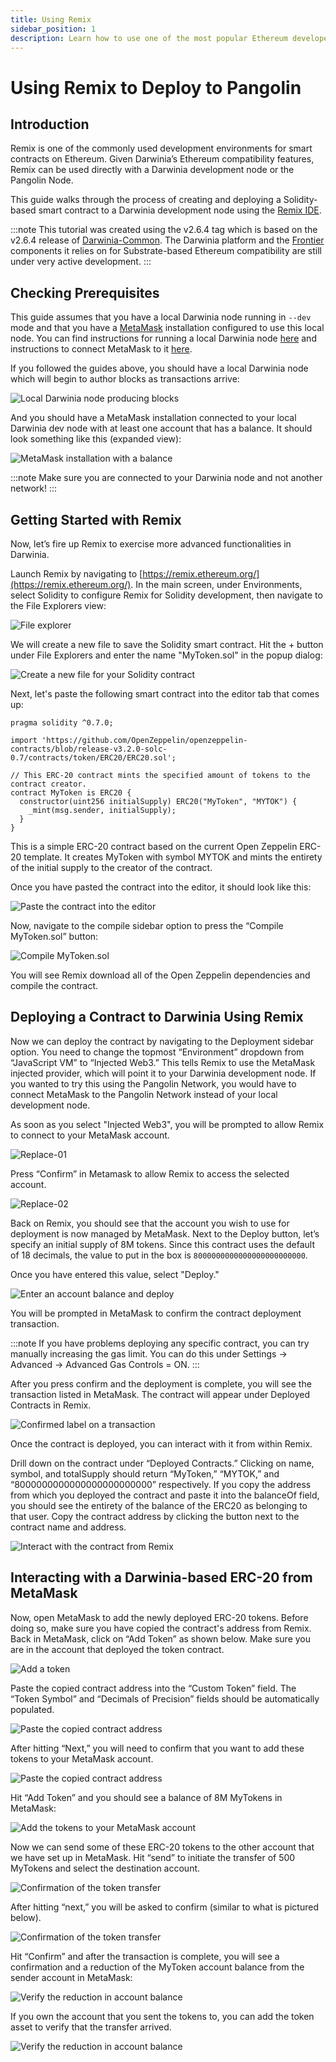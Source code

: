 ```yaml
---
title: Using Remix
sidebar_position: 1
description: Learn how to use one of the most popular Ethereum developer tools, the Remix IDE, to interact with a local Darwinia node.
---
```


# Using Remix to Deploy to Pangolin

## Introduction

Remix is one of the commonly used development environments for smart contracts on Ethereum. Given Darwinia’s Ethereum compatibility features, Remix can be used directly with a Darwinia development node or the Pangolin Node.

This guide walks through the process of creating and deploying a Solidity-based smart contract to a Darwinia development node using the [Remix IDE](https://remix.ethereum.org/).

:::note
This tutorial was created using the v2.6.4 tag which is based on the v2.6.4 release of [Darwinia-Common](https://github.com/darwinia-network/darwinia-common/releases/tag/v2.6.4). The Darwinia platform and the [Frontier](https://github.com/paritytech/frontier) components it relies on for Substrate-based Ethereum compatibility are still under very active development.
:::

## Checking Prerequisites

This guide assumes that you have a local Darwinia node running in `--dev` mode and that you have a [MetaMask](https://metamask.io/) installation configured to use this local node. You can find instructions for running a local Darwinia node [here](/builders/get-started/darwinia-dev/) and instructions to connect MetaMask to it [here](/dvm/wallets/dvm-metamask.md).

If you followed the guides above, you should have a local Darwinia node which will begin to author blocks as transactions arrive:

![Local Darwinia node producing blocks](../../../assets/evm-compatible-crab-smart-chain/builders/interact/using-remix-01.png)

And you should have a MetaMask installation connected to your local Darwinia dev node with at least one account that has a balance. It should look something like this (expanded view):

![MetaMask installation with a balance](../../../assets/evm-compatible-crab-smart-chain/builders/interact/using-remix-02.png)

:::note
Make sure you are connected to your Darwinia node and not another network!
:::

## Getting Started with Remix

Now, let’s fire up Remix to exercise more advanced functionalities in Darwinia.

Launch Remix by navigating to [https://remix.ethereum.org/](https://remix.ethereum.org/). In the main screen, under Environments, select Solidity to configure Remix for Solidity development, then navigate to the File Explorers view:

![File explorer](../../../assets/evm-compatible-crab-smart-chain/builders/interact/using-remix-03.png)

We will create a new file to save the Solidity smart contract. Hit the + button under File Explorers and enter the name "MyToken.sol" in the popup dialog:

![Create a new file for your Solidity contract](../../../assets/evm-compatible-crab-smart-chain/builders/interact/using-remix-04.png)

Next, let's paste the following smart contract into the editor tab that comes up:

```solidity
pragma solidity ^0.7.0;

import 'https://github.com/OpenZeppelin/openzeppelin-contracts/blob/release-v3.2.0-solc-0.7/contracts/token/ERC20/ERC20.sol';

// This ERC-20 contract mints the specified amount of tokens to the contract creator.
contract MyToken is ERC20 {
  constructor(uint256 initialSupply) ERC20("MyToken", "MYTOK") {
    _mint(msg.sender, initialSupply);
  }
}
```

This is a simple ERC-20 contract based on the current Open Zeppelin ERC-20 template. It creates MyToken with symbol MYTOK and mints the entirety of the initial supply to the creator of the contract.

Once you have pasted the contract into the editor, it should look like this:

![Paste the contract into the editor](../../../assets/evm-compatible-crab-smart-chain/builders/interact/using-remix-05.png)

Now, navigate to the compile sidebar option to press the “Compile MyToken.sol” button:

![Compile MyToken.sol](../../../assets/evm-compatible-crab-smart-chain/builders/interact/using-remix-06.png)

You will see Remix download all of the Open Zeppelin dependencies and compile the contract.

## Deploying a Contract to Darwinia Using Remix

Now we can deploy the contract by navigating to the Deployment sidebar option. You need to change the topmost “Environment” dropdown from “JavaScript VM” to “Injected Web3.” This tells Remix to use the MetaMask injected provider, which will point it to your Darwinia development node. If you wanted to try this using the Pangolin Network, you would have to connect MetaMask to the Pangolin Network instead of your local development node.

As soon as you select "Injected Web3", you will be prompted to allow Remix to connect to your MetaMask account.

![Replace-01](../../../assets/evm-compatible-crab-smart-chain/builders/interact/using-remix-07.png)

Press “Confirm” in Metamask to allow Remix to access the selected account.

![Replace-02](../../../assets/evm-compatible-crab-smart-chain/builders/interact/using-remix-08.png)



Back on Remix, you should see that the account you wish to use for deployment is now managed by MetaMask. Next to the Deploy button, let’s specify an initial supply of 8M tokens. Since this contract uses the default of 18 decimals, the value to put in the box is `8000000000000000000000000`.

Once you have entered this value, select "Deploy."

![Enter an account balance and deploy](../../../assets/evm-compatible-crab-smart-chain/builders/interact/using-remix-09.png)

You will be prompted in MetaMask to confirm the contract deployment transaction.

:::note
If you have problems deploying any specific contract, you can try manually increasing the gas limit. You can do this under Settings -> Advanced -> Advanced Gas Controls = ON.
:::

After you press confirm and the deployment is complete, you will see the transaction listed in MetaMask. The contract will appear under Deployed Contracts in Remix.

![Confirmed label on a transaction](../../../assets/evm-compatible-crab-smart-chain/builders/interact/using-remix-10.png)

Once the contract is deployed, you can interact with it from within Remix.

Drill down on the contract under “Deployed Contracts.” Clicking on name, symbol, and totalSupply should return “MyToken,” “MYTOK,” and “8000000000000000000000000” respectively. If you copy the address from which you deployed the contract and paste it into the balanceOf field, you should see the entirety of the balance of the ERC20 as belonging to that user. Copy the contract address by clicking the button next to the contract name and address.

![Interact with the contract from Remix](../../../assets/evm-compatible-crab-smart-chain/builders/interact/using-remix-11.png)

## Interacting with a Darwinia-based ERC-20 from MetaMask

Now, open MetaMask to add the newly deployed ERC-20 tokens. Before doing so, make sure you have copied the contract's address from Remix. Back in MetaMask, click on “Add Token” as shown below. Make sure you are in the account that deployed the token contract.

![Add a token](../../../assets/evm-compatible-crab-smart-chain/builders/interact/using-remix-12.png)

Paste the copied contract address into the “Custom Token” field. The “Token Symbol” and “Decimals of Precision” fields should be automatically populated.

![Paste the copied contract address](../../../assets/evm-compatible-crab-smart-chain/builders/interact/using-remix-13.png)

After hitting “Next,” you will need to confirm that you want to add these tokens to your MetaMask account.

![Paste the copied contract address](../../../assets/evm-compatible-crab-smart-chain/builders/interact/using-remix-14.png)

 Hit “Add Token” and you should see a balance of 8M MyTokens in MetaMask:

![Add the tokens to your MetaMask account](../../../assets/evm-compatible-crab-smart-chain/builders/interact/using-remix-15.png)

Now we can send some of these ERC-20 tokens to the other account that we have set up in MetaMask. Hit “send” to initiate the transfer of 500 MyTokens and select the destination account.

![Confirmation of the token transfer](../../../assets/evm-compatible-crab-smart-chain/builders/interact/using-remix-16.png)

After hitting “next,” you will be asked to confirm (similar to what is pictured below).

![Confirmation of the token transfer](../../../assets/evm-compatible-crab-smart-chain/builders/interact/using-remix-17.png)

Hit “Confirm” and after the transaction is complete, you will see a confirmation and a reduction of the MyToken account balance from the sender account in MetaMask:

![Verify the reduction in account balance](../../../assets/evm-compatible-crab-smart-chain/builders/interact/using-remix-18.png)

If you own the account that you sent the tokens to, you can add the token asset to verify that the transfer arrived.

![Verify the reduction in account balance](../../../assets/evm-compatible-crab-smart-chain/builders/interact/using-remix-19.png)


